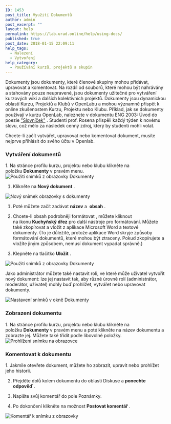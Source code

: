 ```yaml
---
ID: 1453
post_title: Využití Dokumentů
author: admin
post_excerpt: ""
layout: help
permalink: https://lab.urad.online/help/using-docs/
published: true
post_date: 2018-01-15 22:09:11
help_tags:
  - Nalezení
  - Vytvoření
help_category:
  - Používání kurzů, projektů a skupin
---
```

Dokumenty jsou dokumenty, které členové skupiny mohou přidávat, upravovat a komentovat. Na rozdíl od souborů, které mohou být nahrávány a stahovány pouze neupravené, jsou dokumenty užitečné pro vytváření kurzových wiki a dalších kolektivních projektů. Dokumenty jsou dynamickou oblastí Kurzu, Projektů a Klubů v OpenLabu a mohou významně přispět k online zkušenostem Kurzu, Projektu nebo Klubu. Příklad, jak se dokumenty používají v kurzu OpenLab, naleznete v dokumentu ENG 2003: Úvod do poezie <a href="https://lab.urad.online/groups/eng-2003-introduction-to-poetry/docs/glossary-3">"Slovníček"</a> . Studenti prof. Rosena přispěli každý týden k novému slovu, což mělo za následek cenný zdroj, který by studenti mohli volat.

Chcete-li začít vytvářet, upravovat nebo komentovat dokument, musíte nejprve přihlásit do svého účtu v Openlab.
<h3><strong>Vytváření dokumentů</strong></h3>
1. Na stránce profilu kurzu, projektu nebo klubu klikněte na položku <strong>Dokumenty</strong> v pravém menu.

<img class="alignnone wp-image-36694 size-full" src="https://openlab.citytech.cuny.edu/wp-content/uploads/2012/09/Using_Docs_1_v2.png" alt="Použití snímků z obrazovky Dokumenty" />

1. Klikněte na <strong>Nový dokument</strong> .

<img class="alignnone wp-image-36695 size-full" src="https://openlab.citytech.cuny.edu/wp-content/uploads/2012/09/Using_Docs_2_v2.png" alt="Nový snímek obrazovky s dokumenty" />

1. Poté můžete začít zadávat <strong>název</strong> a  <strong>obsah</strong> .

2. Chcete-li obsah podrobněji formátovat , můžete kliknout na ikonu <strong>Kuchyňský dřez</strong> pro další nástroje pro formátování. Můžete také zkopírovat a vložit z aplikace Microsoft Word a textové dokumenty. (To je důležité, protože aplikace Word skryje způsoby formátování dokumentů, které mohou být ztraceny. Pokud zkopírujete a vložíte jiným způsobem, nemusí dokument vypadat správně.)

3. Klepněte na tlačítko <strong>Uložit</strong> .

<img class="alignnone wp-image-36696 size-full" src="https://openlab.citytech.cuny.edu/wp-content/uploads/2012/09/Using_Docs_3_v2.png" alt="Použití snímků z obrazovky Dokumenty" />

Jako administrátor můžete také nastavit roli, ve které může uživatel vytvořit nový dokument: lze jej nastavit tak, aby různé úrovně rolí (administrátor, moderátor, uživatel) mohly buď prohlížet, vytvářet nebo upravovat dokumenty.

<img class="alignnone wp-image-36697 size-full" src="https://openlab.citytech.cuny.edu/wp-content/uploads/2012/09/Using_Docs_4_v2.png" alt="Nastavení snímků v okně Dokumenty" />
<h3><strong>Zobrazení dokumentu</strong></h3>
1. Na stránce profilu kurzu, projektu nebo klubu klikněte na položku <strong>Dokumenty</strong> v pravém menu a poté klikněte na název dokumentu a zobrazte jej. Můžete také třídit podle libovolné položky.

<img class="alignnone wp-image-36698 size-full" src="https://openlab.citytech.cuny.edu/wp-content/uploads/2012/09/Using_Docs_5_v2.png" alt="Prohlížení snímku na obrazovce" />
<h3><strong>Komentovat k dokumentu</strong></h3>
1. Jakmile otevřete dokument, můžete ho zobrazit, upravit nebo prohlížet jeho historii.

2. Přejděte dolů kolem dokumentu do oblasti Diskuse a <strong>ponechte odpověď</strong> .

3. Napište svůj komentář do pole Poznámky.

4. Po dokončení klikněte na možnost <strong>Postovat komentář</strong> .

<img class="alignnone wp-image-36699 size-full" src="https://openlab.citytech.cuny.edu/wp-content/uploads/2012/09/Using_Docs_6_v2.png" alt="Komentář k snímku z obrazovky" />